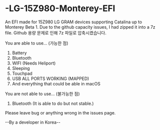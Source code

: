 # -LG-15Z980-Monterey-EFI
An EFI made for 15Z980 LG GRAM devices supporting Catalina up to Monterey Beta 1.
Due to the github capacity issues, I had zipped it into a 7z file.
Github 용량 문제로 인해 7z 파일로 압축시켰습니다.

You are able to use... (가능한 점)
1. Battery
2. Bluetooth
3. WIFI (Needs Heliport)
4. Sleeping
5. Touchpad
6. USB ALL PORTS WORKING (MAPPED)
7. And everything that could be able in macOS

You are not able to use... (불가능한 점)
1. Bluetooth (It is able to do but not stable.)

Please leave bug or anything wrong in the issues page.

--By a developer in Korea--

